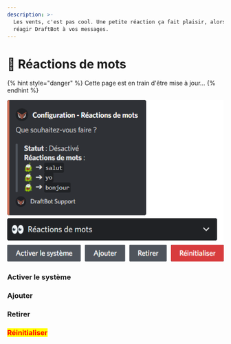 ```yaml
---
description: >-
  Les vents, c'est pas cool. Une petite réaction ça fait plaisir, alors faites
  réagir DraftBot à vos messages.
---
```


# 👀 Réactions de mots

{% hint style="danger" %}
Cette page est en train d'être mise à jour...
{% endhint %}

![](<../../.gitbook/assets/wordreact/view.png>)

### Activer le système



### Ajouter



### Retirer



### <mark style="color:red;">Réinitialiser</mark>
